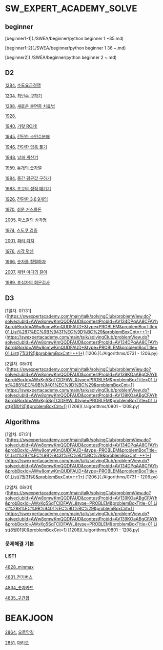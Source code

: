 # SW_EXPERT_ACADEMY_SOLVE

## beginner

[beginner1-1](./SWEA/beginner/python beginner 1 ~35.md)

[beginner1-2](./SWEA/beginner/python beginner 1 36 ~.md)

[beginner2](./SWEA/beginner/python beginner 2 ~.md)



## D2 

[1284.](https://swexpertacademy.com/main/code/problem/problemDetail.do?contestProbId=AV189xUaI8UCFAZN&categoryId=AV189xUaI8UCFAZN&categoryType=CODE) [수도요금경쟁](./SWEA/D2/1284.py)

[1204.](https://swexpertacademy.com/main/code/problem/problemDetail.do?contestProbId=AV13zo1KAAACFAYh&categoryId=AV13zo1KAAACFAYh&categoryType=CODE) [최빈수 구하기](./SWEA/D2/1204.py)

[1288.](https://swexpertacademy.com/main/code/problem/problemDetail.do?contestProbId=AV18_yw6I9MCFAZN&categoryId=AV18_yw6I9MCFAZN&categoryType=CODE) [새로운 불면증 치료법](./SWEA/D2/1288.py)

[1928.](https://swexpertacademy.com/main/code/problem/problemDetail.do?contestProbId=AV5PR4DKAG0DFAUq&categoryId=AV5PR4DKAG0DFAUq&categoryType=CODE)

[1940.](https://swexpertacademy.com/main/code/problem/problemDetail.do?contestProbId=AV5PjMgaALgDFAUq&categoryId=AV5PjMgaALgDFAUq&categoryType=CODE) [가랏 RC카!](./SWEA/D2/1940.py)

[1945.](https://swexpertacademy.com/main/code/problem/problemDetail.do?contestProbId=AV5Pl0Q6ANQDFAUq&categoryId=AV5Pl0Q6ANQDFAUq&categoryType=CODE) [간단한 소인수분해](./SWEA/D2/1945.py)

[1946.](https://swexpertacademy.com/main/code/problem/problemDetail.do?contestProbId=AV5PmkDKAOMDFAUq) [간단한 압축 풀기](./SWEA/D2/1946.py)

[1948.](https://swexpertacademy.com/main/code/problem/problemDetail.do?contestProbId=AV5PnnU6AOsDFAUq&categoryId=AV5PnnU6AOsDFAUq&categoryType=CODE) [날짜 계산기](./SWEA/D2/1948.py)

[1959.](https://swexpertacademy.com/main/code/problem/problemDetail.do?contestProbId=AV5PpoFaAS4DFAUq) [두개의 숫자열](./SWEA/D2/1959.py)

[1984.](https://swexpertacademy.com/main/code/problem/problemList.do?problemLevel=2&problemTitle=&orderBy=PASS_RATE&select-1=2&pageSize=10&pageIndex=3) [중간 평균값 구하기](./SWEA/D2/1984.py)

[1983. ](https://swexpertacademy.com/main/code/problem/problemDetail.do?contestProbId=AV5PwGK6AcIDFAUq&categoryId=AV5PwGK6AcIDFAUq&categoryType=CODE) [조교의 성적 매기기](./SWEA/D2/1983.py)

[1926.](https://swexpertacademy.com/main/code/problem/problemDetail.do?contestProbId=AV5PTeo6AHUDFAUq&categoryId=AV5PTeo6AHUDFAUq&categoryType=CODE) [간단한 3,6,9게임](./SWEA/D2/1926.py)

[1970.](https://swexpertacademy.com/main/code/problem/problemDetail.do?contestProbId=AV5PsIl6AXIDFAUq) [쉬운 거스름돈](./SWEA/D2/1970.py)

[2005.](https://swexpertacademy.com/main/code/problem/problemDetail.do?contestProbId=AV5P0-h6Ak4DFAUq&categoryId=AV5P0-h6Ak4DFAUq&categoryType=CODE) [파스칼의 삼각형](./SWEA/D2/2005.py)

[1974.](https://swexpertacademy.com/main/code/problem/problemDetail.do?contestProbId=AV5Psz16AYEDFAUq&categoryId=AV5Psz16AYEDFAUq&categoryType=CODE) [스도쿠 검증](./SWEA/D2/1974.py)

[2001.](https://swexpertacademy.com/main/code/problem/problemDetail.do?contestProbId=AV5PzOCKAigDFAUq) [파리 퇴치](./SWEA/D2/2001.py)

[1976.](https://swexpertacademy.com/main/code/problem/problemDetail.do?contestProbId=AV5PttaaAZIDFAUq&categoryId=AV5PttaaAZIDFAUq&categoryType=CODE) [시각 덧셈](./SWEA/D2/1976.py)

[1966.](https://swexpertacademy.com/main/code/problem/problemDetail.do?contestProbId=AV5PrmyKAWEDFAUq&categoryId=AV5PrmyKAWEDFAUq&categoryType=CODE) [숫자를 정렬하자](./SWEA/D2/1966.py)

[2007.](https://swexpertacademy.com/main/code/problem/problemDetail.do?contestProbId=AV5P1kNKAl8DFAUq) [패턴 마디의 길이](./SWEA/D2/2007.py)

[1989. ](https://swexpertacademy.com/main/code/problem/problemDetail.do?contestProbId=AV5PyTLqAf4DFAUq&categoryId=AV5PyTLqAf4DFAUq&categoryType=CODE) [초심자의 회문검사](./SWEA/D2/1989.py)

## D3

[1일차. 07/31]([https://swexpertacademy.com/main/talk/solvingClub/problemView.do?solveclubId=AWw8omwKmQQDFAUD&contestProbId=AV134DPqAA8CFAYh&probBoxId=AWw8omwKmQUDFAUD+&type=PROBLEM&problemBoxTitle=01.List%287%EC%9B%9431%EC%9D%BC%29&problemBoxCnt=++1+](https://swexpertacademy.com/main/talk/solvingClub/problemView.do?solveclubId=AWw8omwKmQQDFAUD&contestProbId=AV134DPqAA8CFAYh&probBoxId=AWw8omwKmQUDFAUD+&type=PROBLEM&problemBoxTitle=01.List(7월31일)&problemBoxCnt=++1+)  [1206.](./Algorithms/0731 - 1206.py)

[2일차. 08/01]([https://swexpertacademy.com/main/talk/solvingClub/problemView.do?solveclubId=AWw8omwKmQQDFAUD&contestProbId=AV139KOaABgCFAYh&probBoxId=AWxKg5SqTCIDFAWL&type=PROBLEM&problemBoxTitle=01.List%288%EC%9B%9401%EC%9D%BC%29&problemBoxCnt=1](https://swexpertacademy.com/main/talk/solvingClub/problemView.do?solveclubId=AWw8omwKmQQDFAUD&contestProbId=AV139KOaABgCFAYh&probBoxId=AWxKg5SqTCIDFAWL&type=PROBLEM&problemBoxTitle=01.List(8월01일)&problemBoxCnt=1)  [1208](./algorithms/0801 - 1208.py)

## Algorithms 

[1일차. 07/31]([https://swexpertacademy.com/main/talk/solvingClub/problemView.do?solveclubId=AWw8omwKmQQDFAUD&contestProbId=AV134DPqAA8CFAYh&probBoxId=AWw8omwKmQUDFAUD+&type=PROBLEM&problemBoxTitle=01.List%287%EC%9B%9431%EC%9D%BC%29&problemBoxCnt=++1+](https://swexpertacademy.com/main/talk/solvingClub/problemView.do?solveclubId=AWw8omwKmQQDFAUD&contestProbId=AV134DPqAA8CFAYh&probBoxId=AWw8omwKmQUDFAUD+&type=PROBLEM&problemBoxTitle=01.List(7월31일)&problemBoxCnt=++1+) [1206.](./Algorithms/0731 - 1206.py)

[2일차. 08/01]([https://swexpertacademy.com/main/talk/solvingClub/problemView.do?solveclubId=AWw8omwKmQQDFAUD&contestProbId=AV139KOaABgCFAYh&probBoxId=AWxKg5SqTCIDFAWL&type=PROBLEM&problemBoxTitle=01.List%288%EC%9B%9401%EC%9D%BC%29&problemBoxCnt=1](https://swexpertacademy.com/main/talk/solvingClub/problemView.do?solveclubId=AWw8omwKmQQDFAUD&contestProbId=AV139KOaABgCFAYh&probBoxId=AWxKg5SqTCIDFAWL&type=PROBLEM&problemBoxTitle=01.List(8월01일)&problemBoxCnt=1) [1208](./algorithms/0801 - 1208.py)

### 문제해결 기본

#### [LIST1](https://swexpertacademy.com/main/learn/course/subjectDetail.do?courseId=AVuPDN86AAXw5UW6&subjectId=AWOVFCzaqeUDFAWg#)

[4828_minmax](./algorithms/4828_minmax.py)

[4831_전기버스](./algorithms/4831_전기버스.py)

[4834_숫자카드](./algorithms/4834_숫자카드.py)

[4835_구간합](./algorithms/4835_구간합.py)







# BEAKJOON

[2864.](https://www.acmicpc.net/problem/2846)   [오르막길](./algoritms/BAEK2864.py)

[2851.](https://www.acmicpc.net/problem/2851)   [마리오](./algoritms/BAEK2851.py)